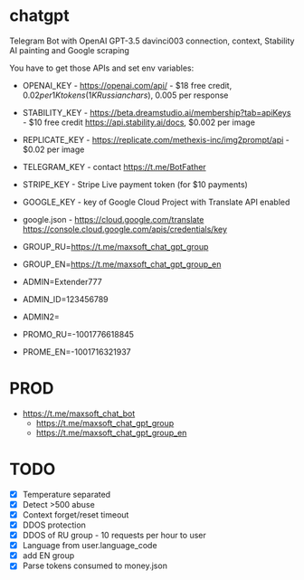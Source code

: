 # chatgpt

Telegram Bot with OpenAI GPT-3.5 davinci003 connection, context, Stability AI painting and Google scraping

You have to get those APIs and set env variables:

-   OPENAI_KEY - https://openai.com/api/ - $18 free credit, $0.02 per 1K tokens (1K Russian chars), ~$0.005 per response
-   STABILITY_KEY - https://beta.dreamstudio.ai/membership?tab=apiKeys - $10 free credit https://api.stability.ai/docs, $0.002 per image
-   REPLICATE_KEY - https://replicate.com/methexis-inc/img2prompt/api - $0.02 per image
-   TELEGRAM_KEY - contact https://t.me/BotFather
-   STRIPE_KEY - Stripe Live payment token (for $10 payments)
-   GOOGLE_KEY - key of Google Cloud Project with Translate API enabled
-   google.json - https://cloud.google.com/translate https://console.cloud.google.com/apis/credentials/key

-   GROUP_RU=https://t.me/maxsoft_chat_gpt_group
-   GROUP_EN=https://t.me/maxsoft_chat_gpt_group_en
-   ADMIN=Extender777
-   ADMIN_ID=123456789
-   ADMIN2=
-   PROMO_RU=-1001776618845
-   PROME_EN=-1001716321937

# PROD

-   https://t.me/maxsoft_chat_bot
    -   https://t.me/maxsoft_chat_gpt_group
    -   https://t.me/maxsoft_chat_gpt_group_en

# TODO

-   [x] Temperature separated
-   [x] Detect >500 abuse
-   [x] Context forget/reset timeout
-   [x] DDOS protection
-   [x] DDOS of RU group - 10 requests per hour to user
-   [x] Language from user.language_code
-   [x] add EN group
-   [x] Parse tokens consumed to money.json
